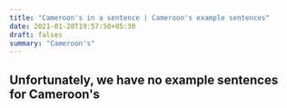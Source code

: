 ```yaml
---
title: "Cameroon's in a sentence | Cameroon's example sentences"
date: 2021-01-20T19:57:50+05:30
draft: falses
summary: "Cameroon's"
---
```

## Unfortunately, we have no example sentences for Cameroon's                 
